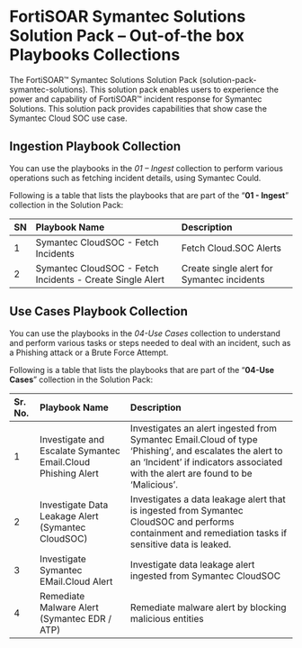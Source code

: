 # FortiSOAR Symantec Solutions Solution Pack – Out-of-the box Playbooks Collections

The FortiSOAR™ Symantec Solutions Solution Pack (solution-pack-symantec-solutions). This solution pack enables users to experience the power and capability of FortiSOAR™ incident response for Symantec Solutions. This solution pack provides capabilities that show case the Symantec Cloud SOC use case.

## Ingestion Playbook Collection
You can use the playbooks in the *01 – Ingest* collection to perform various operations such as fetching incident details, using Symantec Could.

Following is a table that lists the playbooks that are part of the “**01 - Ingest**” collection in the Solution Pack:

|**SN**|**Playbook Name**|**Description**|
| :- | :- | :- |
|1|Symantec CloudSOC - Fetch Incidents|Fetch Cloud.SOC Alerts|
|2|Symantec CloudSOC - Fetch Incidents - Create Single Alert|Create single alert for Symantec incidents|


## Use Cases Playbook Collection
You can use the playbooks in the *04-Use Cases* collection to understand and perform various tasks or steps needed to deal with an incident, such as a Phishing attack or a Brute Force Attempt.

Following is a table that lists the playbooks that are part of the “**04-Use Cases**” collection in the Solution Pack:


|**Sr. No.**|**Playbook Name**|**Description**|
| :- | :- | :- |
|1|Investigate and Escalate Symantec Email.Cloud Phishing Alert|Investigates an alert ingested from Symantec Email.Cloud of type ‘Phishing’, and escalates the alert to an ‘Incident’ if indicators associated with the alert are found to be ‘Malicious’.|
|2|Investigate Data Leakage Alert (Symantec CloudSOC)|Investigates a data leakage alert that is ingested from Symantec CloudSOC and performs containment and remediation tasks if sensitive data is leaked.|
|3|Investigate Symantec EMail.Cloud Alert|Investigate data leakage alert  ingested from Symantec CloudSOC|
|4|Remediate Malware Alert (Symantec EDR / ATP)|Remediate malware alert by blocking malicious entities|
